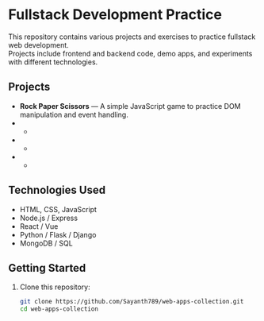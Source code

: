 # Fullstack Development Practice

This repository contains various projects and exercises to practice fullstack web development.  
Projects include frontend and backend code, demo apps, and experiments with different technologies.

## Projects

- **Rock Paper Scissors** — A simple JavaScript game to practice DOM manipulation and event handling.
- *
- *
- *

## Technologies Used

- HTML, CSS, JavaScript
- Node.js / Express 
- React / Vue 
- Python / Flask / Django 
- MongoDB / SQL 
## Getting Started

1. Clone this repository:

   ```bash
   git clone https://github.com/Sayanth789/web-apps-collection.git
   cd web-apps-collection
